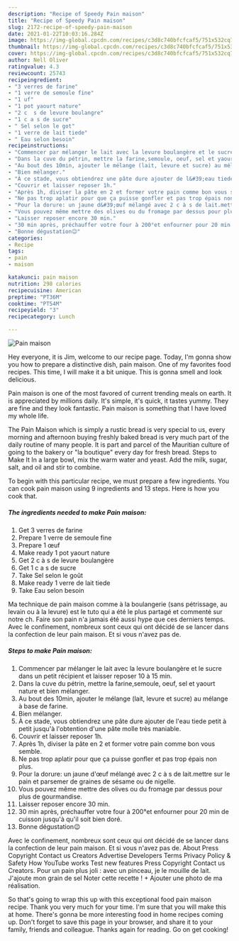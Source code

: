 ```yaml
---
description: "Recipe of Speedy Pain maison"
title: "Recipe of Speedy Pain maison"
slug: 2172-recipe-of-speedy-pain-maison
date: 2021-01-22T10:03:16.284Z
image: https://img-global.cpcdn.com/recipes/c3d8c740bfcfcaf5/751x532cq70/pain-maison-photo-principale-de-la-recette.jpg
thumbnail: https://img-global.cpcdn.com/recipes/c3d8c740bfcfcaf5/751x532cq70/pain-maison-photo-principale-de-la-recette.jpg
cover: https://img-global.cpcdn.com/recipes/c3d8c740bfcfcaf5/751x532cq70/pain-maison-photo-principale-de-la-recette.jpg
author: Nell Oliver
ratingvalue: 4.3
reviewcount: 25743
recipeingredient:
- "3 verres de farine"
- "1 verre de semoule fine"
- "1 uf"
- "1 pot yaourt nature"
- "2 c  s de levure boulangre"
- "1 c a s de sucre"
- " Sel selon le got"
- "1 verre de lait tiede"
- " Eau selon besoin"
recipeinstructions:
- "Commencer par mélanger le lait avec la levure boulangère et le sucre dans un petit récipient et laisser reposer 10 à 15 min."
- "Dans la cuve du pétrin, mettre la farine,semoule, oeuf, sel et yaourt nature et bien mélanger."
- "Au bout des 10min, ajouter le mélange (lait, levure et sucre) au mélange à base de farine."
- "Bien mélanger."
- "À ce stade, vous obtiendrez une pâte dure ajouter de l&#39;eau tiede petit à petit jusqu&#39;à l&#39;obtention d&#39;une pâte molle très maniable."
- "Couvrir et laisser reposer 1h."
- "Après 1h, diviser la pâte en 2 et former votre pain comme bon vous semble."
- "Ne pas trop aplatir pour que ça puisse gonfler et pas trop épais non plus."
- "Pour la dorure: un jaune d&#39;œuf mélangé avec 2 c à s de lait.mettre sur le pain et parsemer de graines de sésame ou de nigelle."
- "Vous pouvez même mettre des olives ou du fromage par dessus pour plus de gourmandise."
- "Laisser reposer encore 30 min."
- "30 min après, préchauffer votre four à 200°et enfourner pour 20 min de cuisson jusqu&#39;à qu&#39;il soit bien doré."
- "Bonne dégustation😉"
categories:
- Recipe
tags:
- pain
- maison

katakunci: pain maison 
nutrition: 298 calories
recipecuisine: American
preptime: "PT36M"
cooktime: "PT54M"
recipeyield: "3"
recipecategory: Lunch

---
```



![Pain maison](https://img-global.cpcdn.com/recipes/c3d8c740bfcfcaf5/751x532cq70/pain-maison-photo-principale-de-la-recette.jpg)

Hey everyone, it is Jim, welcome to our recipe page. Today, I'm gonna show you how to prepare a distinctive dish, pain maison. One of my favorites food recipes. This time, I will make it a bit unique. This is gonna smell and look delicious.

Pain maison is one of the most favored of current trending meals on earth. It is appreciated by millions daily. It's simple, it's quick, it tastes yummy. They are fine and they look fantastic. Pain maison is something that I have loved my whole life.

The Pain Maison which is simply a rustic bread is very special to us, every morning and afternoon buying freshly baked bread is very much part of the daily routine of many people. It is part and parcel of the Mauritian culture of going to the bakery or &#34;la boutique&#34; every day for fresh bread. Steps to Make It In a large bowl, mix the warm water and yeast. Add the milk, sugar, salt, and oil and stir to combine.


To begin with this particular recipe, we must prepare a few ingredients. You can cook pain maison using 9 ingredients and 13 steps. Here is how you cook that.

<!--inarticleads1-->

##### The ingredients needed to make Pain maison:

1. Get 3 verres de farine
1. Prepare 1 verre de semoule fine
1. Prepare 1 œuf
1. Make ready 1 pot yaourt nature
1. Get 2 c à s de levure boulangère
1. Get 1 c a s de sucre
1. Take  Sel selon le goût
1. Make ready 1 verre de lait tiede
1. Take  Eau selon besoin


Ma technique de pain maison comme à la boulangerie (sans pétrissage, au levain ou à la levure) est le tuto qui a été le plus partagé et commenté sur notre ch. Faire son pain n&#39;a jamais été aussi hype que ces derniers temps. Avec le confinement, nombreux sont ceux qui ont décidé de se lancer dans la confection de leur pain maison. Et si vous n&#39;avez pas de. 

<!--inarticleads2-->

##### Steps to make Pain maison:

1. Commencer par mélanger le lait avec la levure boulangère et le sucre dans un petit récipient et laisser reposer 10 à 15 min.
1. Dans la cuve du pétrin, mettre la farine,semoule, oeuf, sel et yaourt nature et bien mélanger.
1. Au bout des 10min, ajouter le mélange (lait, levure et sucre) au mélange à base de farine.
1. Bien mélanger.
1. À ce stade, vous obtiendrez une pâte dure ajouter de l&#39;eau tiede petit à petit jusqu&#39;à l&#39;obtention d&#39;une pâte molle très maniable.
1. Couvrir et laisser reposer 1h.
1. Après 1h, diviser la pâte en 2 et former votre pain comme bon vous semble.
1. Ne pas trop aplatir pour que ça puisse gonfler et pas trop épais non plus.
1. Pour la dorure: un jaune d&#39;œuf mélangé avec 2 c à s de lait.mettre sur le pain et parsemer de graines de sésame ou de nigelle.
1. Vous pouvez même mettre des olives ou du fromage par dessus pour plus de gourmandise.
1. Laisser reposer encore 30 min.
1. 30 min après, préchauffer votre four à 200°et enfourner pour 20 min de cuisson jusqu&#39;à qu&#39;il soit bien doré.
1. Bonne dégustation😉


Avec le confinement, nombreux sont ceux qui ont décidé de se lancer dans la confection de leur pain maison. Et si vous n&#39;avez pas de. About Press Copyright Contact us Creators Advertise Developers Terms Privacy Policy &amp; Safety How YouTube works Test new features Press Copyright Contact us Creators. Pour un pain plus joli : avec un pinceau, je le mouille de lait. J&#39;ajoute mon grain de sel Noter cette recette ! + Ajouter une photo de ma réalisation. 

So that's going to wrap this up with this exceptional food pain maison recipe. Thank you very much for your time. I'm sure that you will make this at home. There's gonna be more interesting food in home recipes coming up. Don't forget to save this page in your browser, and share it to your family, friends and colleague. Thanks again for reading. Go on get cooking!
